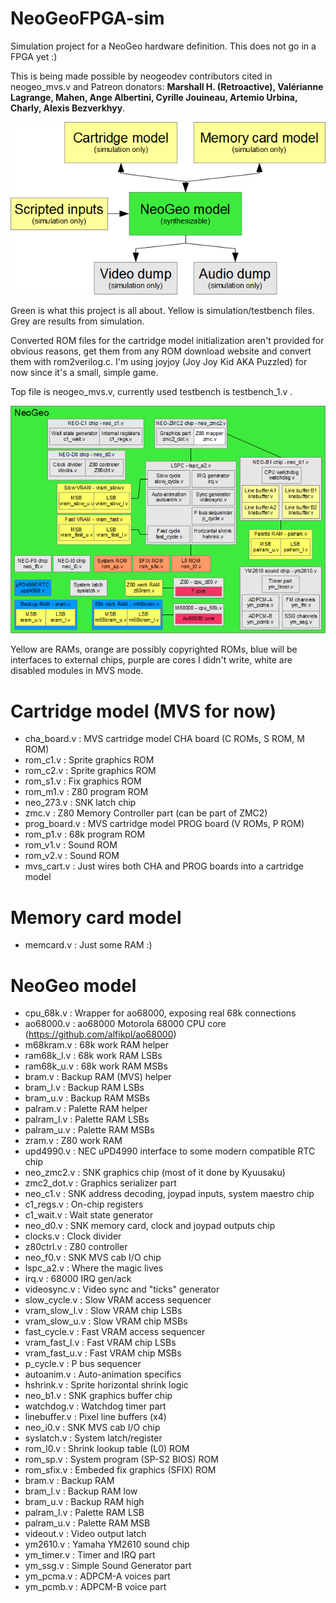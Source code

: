 # NeoGeoFPGA-sim
Simulation project for a NeoGeo hardware definition. This does not go in a FPGA yet :)

This is being made possible by neogeodev contributors cited in neogeo_mvs.v and Patreon donators: **Marshall H. (Retroactive), Valérianne Lagrange, Mahen, Ange Albertini, Cyrille Jouineau, Artemio Urbina, Charly, Alexis Bezverkhyy**.

![Diagram](ngfpgad1.png)

Green is what this project is all about. Yellow is simulation/testbench files. Grey are results from simulation.

Converted ROM files for the cartridge model initialization aren't provided for obvious reasons, get them from any ROM download website and convert them with rom2verilog.c. I'm using joyjoy (Joy Joy Kid AKA Puzzled) for now since it's a small, simple game.

Top file is neogeo_mvs.v, currently used testbench is testbench_1.v .

![Diagram](ngfpgad2.png)

Yellow are RAMs, orange are possibly copyrighted ROMs, blue will be interfaces to external chips, purple are cores I didn't write, white are disabled modules in MVS mode.

# Cartridge model (MVS for now)

* cha_board.v : MVS cartridge model CHA board (C ROMs, S ROM, M ROM)
 * rom_c1.v : Sprite graphics ROM
 * rom_c2.v : Sprite graphics ROM
 * rom_s1.v : Fix graphics ROM
 * rom_m1.v : Z80 program ROM
 * neo_273.v : SNK latch chip
 * zmc.v : Z80 Memory Controller part (can be part of ZMC2)
* prog_board.v : MVS cartridge model PROG board (V ROMs, P ROM)
 * rom_p1.v : 68k program ROM
 * rom_v1.v : Sound ROM
 * rom_v2.v : Sound ROM
* mvs_cart.v : Just wires both CHA and PROG boards into a cartridge model

# Memory card model

* memcard.v : Just some RAM :)

# NeoGeo model

* cpu_68k.v : Wrapper for ao68000, exposing real 68k connections
 * ao68000.v : ao68000 Motorola 68000 CPU core (https://github.com/alfikpl/ao68000)
* m68kram.v : 68k work RAM helper
 * ram68k_l.v : 68k work RAM LSBs
 * ram68k_u.v : 68k work RAM MSBs
* bram.v : Backup RAM (MVS) helper
 * bram_l.v : Backup RAM LSBs
 * bram_u.v : Backup RAM MSBs
* palram.v : Palette RAM helper
 * palram_l.v : Palette RAM LSBs
 * palram_u.v : Palette RAM MSBs
* zram.v : Z80 work RAM
* upd4990.v : NEC uPD4990 interface to some modern compatible RTC chip
* neo_zmc2.v : SNK graphics chip (most of it done by Kyuusaku)
 * zmc2_dot.v : Graphics serializer part
* neo_c1.v : SNK address decoding, joypad inputs, system maestro chip
 * c1_regs.v : On-chip registers
 * c1_wait.v : Wait state generator
* neo_d0.v : SNK memory card, clock and joypad outputs chip
 * clocks.v : Clock divider
 * z80ctrl.v : Z80 controller
* neo_f0.v : SNK MVS cab I/O chip
* lspc_a2.v : Where the magic lives
 * irq.v : 68000 IRQ gen/ack
 * videosync.v : Video sync and "ticks" generator
 * slow_cycle.v : Slow VRAM access sequencer
  * vram_slow_l.v : Slow VRAM chip LSBs
  * vram_slow_u.v : Slow VRAM chip MSBs
 * fast_cycle.v : Fast VRAM access sequencer
  * vram_fast_l.v : Fast VRAM chip LSBs
  * vram_fast_u.v : Fast VRAM chip MSBs
 * p_cycle.v : P bus sequencer
 * autoanim.v : Auto-animation specifics
 * hshrink.v : Sprite horizontal shrink logic
* neo_b1.v : SNK graphics buffer chip
 * watchdog.v : Watchdog timer part
 * linebuffer.v : Pixel line buffers (x4)
* neo_i0.v : SNK MVS cab I/O chip
* syslatch.v : System latch/register
* rom_l0.v : Shrink lookup table (L0) ROM
* rom_sp.v : System program (SP-S2 BIOS) ROM
* rom_sfix.v : Embeded fix graphics (SFIX) ROM
* bram.v : Backup RAM
 * bram_l.v : Backup RAM low
 * bram_u.v : Backup RAM high
* palram_l.v : Palette RAM LSB
* palram_u.v : Palette RAM MSB
* videout.v : Video output latch
* ym2610.v : Yamaha YM2610 sound chip
 * ym_timer.v : Timer and IRQ part
 * ym_ssg.v : Simple Sound Generator part
 * ym_pcma.v : ADPCM-A voices part
 * ym_pcmb.v : ADPCM-B voice part
